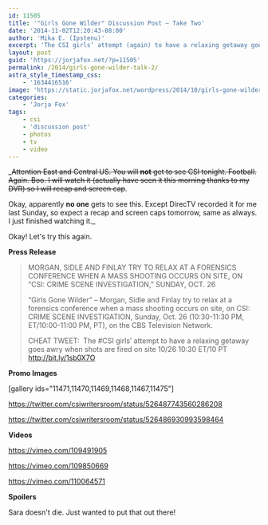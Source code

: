 ```yaml
---
id: 11505
title: '"Girls Gone Wilder" Discussion Post — Take Two'
date: '2014-11-02T12:20:43-08:00'
author: 'Mika E. (Ipstenu)'
excerpt: 'The CSI girls’ attempt (again) to have a relaxing getaway goes awry when shots are fired on site.'
layout: post
guid: 'https://jorjafox.net/?p=11505'
permalink: /2014/girls-gone-wilder-talk-2/
astra_style_timestamp_css:
    - '1634416516'
image: 'https://static.jorjafox.net/wordpress/2014/10/girls-gone-wilder_006.jpg'
categories:
    - 'Jorja Fox'
tags:
    - csi
    - 'discussion post'
    - photos
    - tv
    - video
---
```


_<del>Attention East and Central US. You will **not** get to see CSI tonight. Football. Again. Boo. I will watch it (actually have seen it this morning thanks to my DVR) so I will recap and screen cap</del>.

Okay, apparently **no one** gets to see this. Except DirecTV recorded it for me last Sunday, so expect a recap and screen caps tomorrow, same as always. I just finished watching it._

Okay! Let's try this again.

**Press Release**
<blockquote>MORGAN, SIDLE AND FINLAY TRY TO RELAX AT A FORENSICS CONFERENCE WHEN A MASS SHOOTING OCCURS ON SITE, ON “CSI: CRIME SCENE INVESTIGATION,” SUNDAY, OCT. 26

“Girls Gone Wilder” – Morgan, Sidle and Finlay try to relax at a forensics conference when a mass shooting occurs on site, on CSI: CRIME SCENE INVESTIGATION, Sunday, Oct. 26 (10:30-11:30 PM, ET/10:00-11:00 PM, PT), on the CBS Television Network.

CHEAT TWEET:  The #CSI girls’ attempt to have a relaxing getaway goes awry when shots are fired on site 10/26 10:30 ET/10 PT http://bit.ly/1sb0X7O</blockquote>
**Promo Images**

[gallery ids="11471,11470,11469,11468,11467,11475"]

https://twitter.com/csiwritersroom/status/526487743560286208

https://twitter.com/csiwritersroom/status/526486930993598464

**Videos**

https://vimeo.com/109491905

https://vimeo.com/109850669

https://vimeo.com/110064571

**Spoilers**

Sara doesn't die. Just wanted to put that out there!
